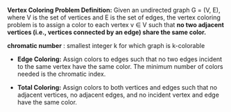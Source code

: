 **Vertex Coloring Problem Definition:**
	Given an undirected graph G = (V, E), where V is the set of vertices and E is the set of edges, the vertex coloring problem is to assign a color to each vertex v ∈ V such that **no two adjacent vertices (i.e., vertices connected by an edge) share the same color.**

**chromatic number** : smallest integer k for which graph is k-colorable


- **Edge Coloring:** Assign colors to edges such that no two edges incident to the same vertex have the same color. The minimum number of colors needed is the chromatic index.
    
- **Total Coloring:** Assign colors to both vertices and edges such that no adjacent vertices, no adjacent edges, and no incident vertex and edge have the same color.